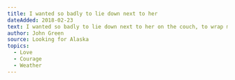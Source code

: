 ```yaml
---
title: I wanted so badly to lie down next to her
dateAdded: 2018-02-23
text: I wanted so badly to lie down next to her on the couch, to wrap my arms around her and sleep. Not fuck, like in those movies. Not even have sex. Just sleep together in the most innocent sense of the phrase. But I lacked the courage and she had a boyfriend and I was gawky and she was gorgeous and I was hopelessly boring and she was endlessly fascinating. So I walked back to my room and collapsed on the bottom bunk, thinking that if people were rain, I was drizzle and she was hurricane.
author: John Green
source: Looking for Alaska
topics:
  - Love
  - Courage
  - Weather
---
```


